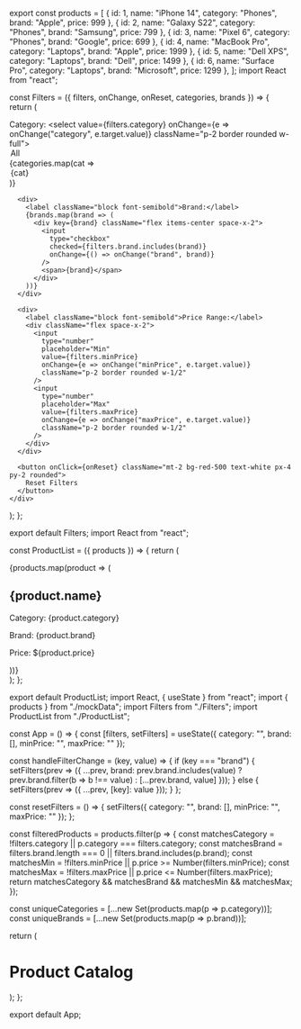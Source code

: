 export const products = [
  { id: 1, name: "iPhone 14", category: "Phones", brand: "Apple", price: 999 },
  { id: 2, name: "Galaxy S22", category: "Phones", brand: "Samsung", price: 799 },
  { id: 3, name: "Pixel 6", category: "Phones", brand: "Google", price: 699 },
  { id: 4, name: "MacBook Pro", category: "Laptops", brand: "Apple", price: 1999 },
  { id: 5, name: "Dell XPS", category: "Laptops", brand: "Dell", price: 1499 },
  { id: 6, name: "Surface Pro", category: "Laptops", brand: "Microsoft", price: 1299 },
];
import React from "react";

const Filters = ({ filters, onChange, onReset, categories, brands }) => {
  return (
    <div className="p-4 bg-gray-100 rounded-md space-y-4">
      <div>
        <label className="block font-semibold">Category:</label>
        <select value={filters.category} onChange={e => onChange("category", e.target.value)} className="p-2 border rounded w-full">
          <option value="">All</option>
          {categories.map(cat => <option key={cat} value={cat}>{cat}</option>)}
        </select>
      </div>

      <div>
        <label className="block font-semibold">Brand:</label>
        {brands.map(brand => (
          <div key={brand} className="flex items-center space-x-2">
            <input
              type="checkbox"
              checked={filters.brand.includes(brand)}
              onChange={() => onChange("brand", brand)}
            />
            <span>{brand}</span>
          </div>
        ))}
      </div>

      <div>
        <label className="block font-semibold">Price Range:</label>
        <div className="flex space-x-2">
          <input
            type="number"
            placeholder="Min"
            value={filters.minPrice}
            onChange={e => onChange("minPrice", e.target.value)}
            className="p-2 border rounded w-1/2"
          />
          <input
            type="number"
            placeholder="Max"
            value={filters.maxPrice}
            onChange={e => onChange("maxPrice", e.target.value)}
            className="p-2 border rounded w-1/2"
          />
        </div>
      </div>

      <button onClick={onReset} className="mt-2 bg-red-500 text-white px-4 py-2 rounded">
        Reset Filters
      </button>
    </div>
  );
};

export default Filters;
import React from "react";

const ProductList = ({ products }) => {
  return (
    <div className="grid grid-cols-1 md:grid-cols-2 gap-4 mt-4">
      {products.map(product => (
        <div key={product.id} className="border p-4 rounded-md shadow-sm">
          <h2 className="font-bold text-lg">{product.name}</h2>
          <p>Category: {product.category}</p>
          <p>Brand: {product.brand}</p>
          <p>Price: ${product.price}</p>
        </div>
      ))}
    </div>
  );
};

export default ProductList;
import React, { useState } from "react";
import { products } from "./mockData";
import Filters from "./Filters";
import ProductList from "./ProductList";

const App = () => {
  const [filters, setFilters] = useState({
    category: "",
    brand: [],
    minPrice: "",
    maxPrice: ""
  });

  const handleFilterChange = (key, value) => {
    if (key === "brand") {
      setFilters(prev => ({
        ...prev,
        brand: prev.brand.includes(value)
          ? prev.brand.filter(b => b !== value)
          : [...prev.brand, value]
      }));
    } else {
      setFilters(prev => ({ ...prev, [key]: value }));
    }
  };

  const resetFilters = () => {
    setFilters({ category: "", brand: [], minPrice: "", maxPrice: "" });
  };

  const filteredProducts = products.filter(p => {
    const matchesCategory = !filters.category || p.category === filters.category;
    const matchesBrand = filters.brand.length === 0 || filters.brand.includes(p.brand);
    const matchesMin = !filters.minPrice || p.price >= Number(filters.minPrice);
    const matchesMax = !filters.maxPrice || p.price <= Number(filters.maxPrice);
    return matchesCategory && matchesBrand && matchesMin && matchesMax;
  });

  const uniqueCategories = [...new Set(products.map(p => p.category))];
  const uniqueBrands = [...new Set(products.map(p => p.brand))];

  return (
    <div className="p-6 max-w-4xl mx-auto">
      <h1 className="text-2xl font-bold mb-4">Product Catalog</h1>
      <Filters
        filters={filters}
        onChange={handleFilterChange}
        onReset={resetFilters}
        categories={uniqueCategories}
        brands={uniqueBrands}
      />
      <ProductList products={filteredProducts} />
    </div>
  );
};

export default App;
